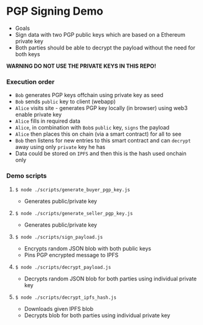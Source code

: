 # PGP Signing Demo

* Goals
* Sign data with two PGP public keys which are based on a Ethereum private key
* Both parties should be able to decrypt the payload without the need for both keys

**WARNING DO NOT USE THE PRIVATE KEYS IN THIS REPO!**

### Execution order

* `Bob` generates PGP keys offchain using private key as seed
* `Bob` sends `public` key to client (webapp)
* `Alice` visits site - generates PGP key locally (in browser) using web3 enable private key
* `Alice` fills in required data
* `Alice`, in combination with `Bob`s `public` key, `signs` the payload
* `Alice` then places this on chain (via a smart contract) for all to see
* `Bob` then listens for new entries to this smart contract and can `decrypt` away using only `private` key he has
* Data could be stored on `IPFS` and then this is the hash used onchain only

### Demo scripts

1) `$ node ./scripts/generate_buyer_pgp_key.js`
    - Generates public/private key
    
2) `$ node ./scripts/generate_seller_pgp_key.js`
    - Generates public/private key

3) `$ node ./scripts/sign_payload.js`
    - Encrypts random JSON blob with both public keys
    - Pins PGP encrypted message to IPFS 

4) `$ node ./scripts/decrypt_payload.js`
    - Decrypts random JSON blob for both parties using individual private key

5) `$ node ./scripts/decrypt_ipfs_hash.js`
    - Downloads given IPFS blob
    - Decrypts blob for both parties using individual private key
